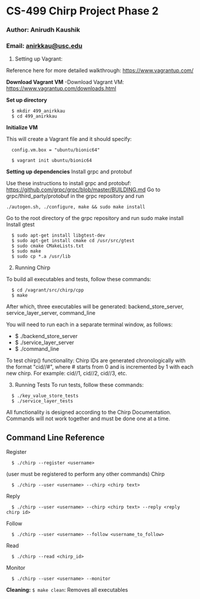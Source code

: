 # CS-499 Chirp Project Phase 2

### Author: Anirudh Kaushik
### Email: anirkkau@usc.edu

1) Setting up Vagrant:

  Reference here for more detailed walkthrough: https://www.vagrantup.com/ 

  **Download Vagrant VM**
  -Download Vagrant VM: https://www.vagrantup.com/downloads.html

  **Set up directory**

  ```
    $ mkdir 499_anirkkau
    $ cd 499_anirkkau
  ```

  **Initialize VM**

  This will create a Vagrant file and it should specify:
  ```
    config.vm.box = "ubuntu/bionic64"
  ```

  ```
    $ vagrant init ubuntu/bionic64
  ```

  **Setting up dependencies**
Install grpc and protobuf

Use these instructions to install grpc and protobuf: https://github.com/grpc/grpc/blob/master/BUILDING.md
Go to grpc/third_party/protobuf in the grpc repository and run 

```./autogen.sh, ./configure, make && sudo make install```

Go to the root directory of the grpc repository and run sudo make install
Install gtest

```
  $ sudo apt-get install libgtest-dev
  $ sudo apt-get install cmake cd /usr/src/gtest 
  $ sudo cmake CMakeLists.txt 
  $ sudo make
  $ sudo cp *.a /usr/lib

```


2) Running Chirp

  To build all executables and tests, follow these commands:
  ```
    $ cd /vagrant/src/chirp/cpp
    $ make
  ```

  After which, three executables will be generated: backend_store_server, service_layer_server, command_line

  You will need to run each in a separate terminal window, as follows:
  - $ ./backend_store_server
  - $ ./service_layer_server
  - $ ./command_line <flags>

  To test chirp() functionality:
  Chirp IDs are generated chronologically with the format "cid//#",
  where # starts from 0 and is incremented by 1 with each new chirp.
  For example: cid//1, cid//2, cid//3, etc.

3) Running Tests
  To run tests, follow these commands:
  ```
    $ ./key_value_store_tests
    $ ./service_layer_tests
  ```

  All functionality is designed according to the Chirp Documentation. Commands will not work together and must be done one at a time.
  
## Command Line Reference

Register

```
  $ ./chirp --register <username>
```
(user must be registered to perform any other commands)
Chirp

```
  $ ./chirp --user <username> --chirp <chirp text>
```
Reply

```
  $ ./chirp --user <username> --chirp <chirp text> --reply <reply chirp id>
```
Follow

```
  $ ./chirp --user <username> --follow <username_to_follow>
```
Read

```
  $ ./chirp --read <chirp_id>
```
Monitor

```
  $ ./chirp --user <username> --monitor
```
**Cleaning:**
```$ make clean```: Removes all executables
